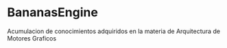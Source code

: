 # BananasEngine
Acumulacion de conocimientos adquiridos en la materia de Arquitectura de Motores Graficos
